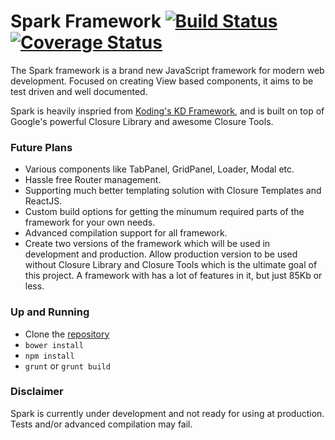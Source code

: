 # Spark Framework [![Build Status](https://travis-ci.org/fatihacet/spark.svg?branch=master)](https://travis-ci.org/fatihacet/spark) [![Coverage Status](https://img.shields.io/coveralls/fatihacet/spark.svg)](https://coveralls.io/r/fatihacet/spark)

The Spark framework is a brand new JavaScript framework for modern web development. Focused on creating View based components, it aims to be test driven and well documented.

Spark is heavily inspried from [Koding's KD Framework](https://github.com/koding/kd), and is built on top of Google's powerful Closure Library and awesome Closure Tools.


### Future Plans
- Various components like TabPanel, GridPanel, Loader, Modal etc.
- Hassle free Router management.
- Supporting much better templating solution with Closure Templates and ReactJS.
- Custom build options for getting the minumum required parts of the framework for your own needs.
- Advanced compilation support for all framework.
- Create two versions of the framework which will be used in development and production. Allow production version to be used without Closure Library and Closure Tools which is the ultimate goal of this project. A framework with has a lot of features in it, but just 85Kb or less.


### Up and Running
- Clone the [repository](https://fatihacet@bitbucket.org/fatihacet/spark.git)
- `bower install`
- `npm install`
- `grunt` or `grunt build`


### Disclaimer
Spark is currently under development and not ready for using at production. Tests and/or advanced compilation may fail.
